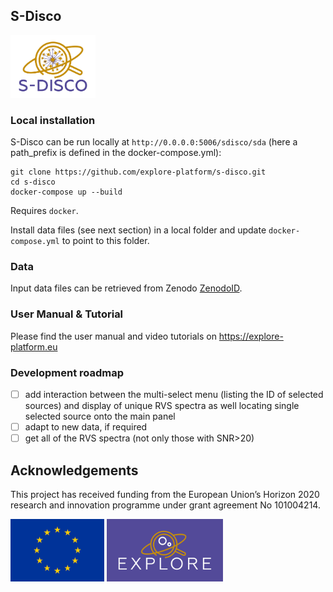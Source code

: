 ## S-Disco

<img src='logo_sdisco.png' height='100' />

### Local installation

S-Disco can be run locally at `http://0.0.0.0:5006/sdisco/sda` (here a path_prefix is defined in the docker-compose.yml):

    git clone https://github.com/explore-platform/s-disco.git
    cd s-disco
    docker-compose up --build

Requires `docker`.

Install data files (see next section) in a local folder and update `docker-compose.yml` to point to this folder.

### Data

Input data files can be retrieved from Zenodo [ZenodoID](https://zenodo.org/).

### User Manual & Tutorial

Please find the user manual and video tutorials on https://explore-platform.eu

### Development roadmap

- [ ] add interaction between the multi-select menu (listing the ID of selected sources) and display of unique RVS spectra as well locating single selected source onto the main panel
- [ ] adapt to new data, if required
- [ ] get all of the RVS spectra (not only those with SNR>20)

## Acknowledgements

This project has received funding from the European Union’s Horizon 2020 research and innovation programme under grant agreement No 101004214. 

<img src='logoEU.jpg' height='100' /> <img src='Explore_Logo_Box.png' height='100' />
